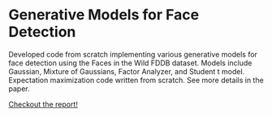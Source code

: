 # Generative Models for Face Detection

Developed code from scratch implementing various generative models for 
face detection using the Faces in the Wild FDDB dataset. Models include 
Gaussian, Mixture of Gaussians, Factor Analyzer, and Student t model. 
Expectation maximization code written from scratch. See more details in 
the paper. 

[Checkout the report!](Starliper_Project01_report.pdf)
